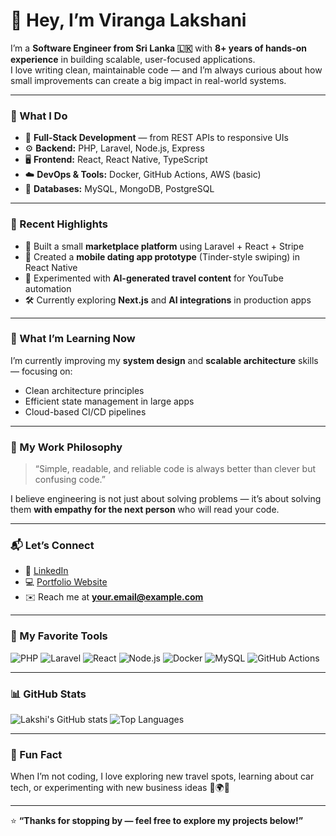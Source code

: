 # 👋 Hey, I’m Viranga Lakshani 

I’m a **Software Engineer from Sri Lanka 🇱🇰** with **8+ years of hands-on experience** in building scalable, user-focused applications.  
I love writing clean, maintainable code — and I’m always curious about how small improvements can create a big impact in real-world systems.

---

### 💼 What I Do
- 🧱 **Full-Stack Development** — from REST APIs to responsive UIs  
- ⚙️ **Backend:** PHP, Laravel, Node.js, Express  
- 🖥️ **Frontend:** React, React Native, TypeScript  
- ☁️ **DevOps & Tools:** Docker, GitHub Actions, AWS (basic)  
- 🧩 **Databases:** MySQL, MongoDB, PostgreSQL  

---

### 🚀 Recent Highlights
- 🛒 Built a small **marketplace platform** using Laravel + React + Stripe  
- 📱 Created a **mobile dating app prototype** (Tinder-style swiping) in React Native  
- 🧠 Experimented with **AI-generated travel content** for YouTube automation  
- 🛠️ Currently exploring **Next.js** and **AI integrations** in production apps

---

### 🌱 What I’m Learning Now
I’m currently improving my **system design** and **scalable architecture** skills — focusing on:
- Clean architecture principles  
- Efficient state management in large apps  
- Cloud-based CI/CD pipelines  

---

### 🧡 My Work Philosophy
> “Simple, readable, and reliable code is always better than clever but confusing code.”

I believe engineering is not just about solving problems — it’s about solving them **with empathy for the next person** who will read your code.

---

### 📬 Let’s Connect
- 💼 [LinkedIn](https://www.linkedin.com/in/your-link)  
- 💻 [Portfolio Website](https://your-portfolio-link.com)  
- ✉️ Reach me at **your.email@example.com**

---

### 🧰 My Favorite Tools
![PHP](https://img.shields.io/badge/PHP-777BB4?logo=php&logoColor=white)
![Laravel](https://img.shields.io/badge/Laravel-FF2D20?logo=laravel&logoColor=white)
![React](https://img.shields.io/badge/React-20232A?logo=react&logoColor=61DAFB)
![Node.js](https://img.shields.io/badge/Node.js-339933?logo=node.js&logoColor=white)
![Docker](https://img.shields.io/badge/Docker-2496ED?logo=docker&logoColor=white)
![MySQL](https://img.shields.io/badge/MySQL-4479A1?logo=mysql&logoColor=white)
![GitHub Actions](https://img.shields.io/badge/GitHub%20Actions-2088FF?logo=github-actions&logoColor=white)

---

### 📊 GitHub Stats
![Lakshi's GitHub stats](https://github-readme-stats.vercel.app/api?username=lakshivi&show_icons=true&theme=radical)
![Top Languages](https://github-readme-stats.vercel.app/api/top-langs/?username=lakshivi&layout=compact&theme=radical)

---

### 🏁 Fun Fact
When I’m not coding, I love exploring new travel spots, learning about car tech, or experimenting with new business ideas 🚗🌍💡

---

⭐️ **“Thanks for stopping by — feel free to explore my projects below!”**
